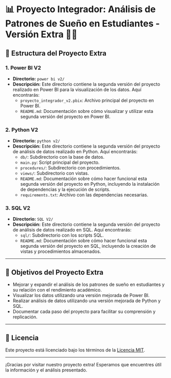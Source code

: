 # 📊 Proyecto Integrador: Análisis de Patrones de Sueño en Estudiantes - Versión Extra 🛌🌙

## 📁 Estructura del Proyecto Extra

### 1. Power BI V2
- **Directorio:** `power bi v2/`
- **Descripción:** Este directorio contiene la segunda versión del proyecto realizado en Power BI para la visualización de los datos. Aquí encontrarás:
  - `proyecto_integrador_v2.pbix`: Archivo principal del proyecto en Power BI.
  - `README.md`: Documentación sobre cómo visualizar y utilizar esta segunda versión del proyecto en Power BI.

### 2. Python V2
- **Directorio:** `python v2/`
- **Descripción:** Este directorio contiene la segunda versión del proyecto de análisis de datos realizado en Python. Aquí encontrarás:
  - `db/`: Subdirectorio con la base de datos.
  - `main.py`: Script principal del proyecto.
  - `procedures/`: Subdirectorio con procedimientos.
  - `views/`: Subdirectorio con vistas.
  - `README.md`: Documentación sobre cómo hacer funcional esta segunda versión del proyecto en Python, incluyendo la instalación de dependencias y la ejecución de scripts.
  - `requirements.txt`: Archivo con las dependencias necesarias.

### 3. SQL V2
- **Directorio:** `SQL V2/`
- **Descripción:** Este directorio contiene la segunda versión del proyecto de análisis de datos realizado en SQL. Aquí encontrarás:
  - `sql/`: Subdirectorio con los scripts SQL.
  - `README.md`: Documentación sobre cómo hacer funcional esta segunda versión del proyecto en SQL, incluyendo la creación de vistas y procedimientos almacenados.

---

## 🚀 Objetivos del Proyecto Extra

- Mejorar y expandir el análisis de los patrones de sueño en estudiantes y su relación con el rendimiento académico.
- Visualizar los datos utilizando una versión mejorada de Power BI.
- Realizar análisis de datos utilizando una versión mejorada de Python y SQL.
- Documentar cada paso del proyecto para facilitar su comprensión y replicación.

---

## 📄 Licencia

Este proyecto está licenciado bajo los términos de la [Licencia MIT](LICENSE).

---

¡Gracias por visitar nuestro proyecto extra! Esperamos que encuentres útil la información y el análisis presentado.
